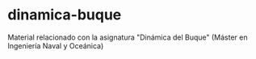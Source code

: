 # dinamica-buque
Material relacionado con la asignatura "Dinámica del Buque" (Máster en Ingeniería Naval y Oceánica)
